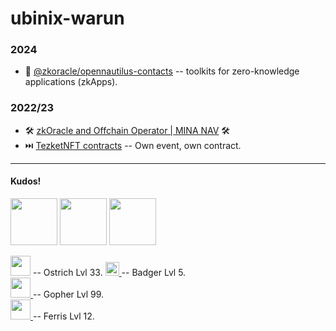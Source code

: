 # ubinix-warun 

### 2024
* 🚢 [@zkoracle/opennautilus-contacts](https://github.com/zkoracle/opennautilus-contacts) -- toolkits for zero-knowledge applications (zkApps).

### 2022/23
* 🛠️ [zkOracle and Offchain Operator | MINA NAV](https://github.com/ubinix-warun/zkOracle-OCO) 🛠️
* ⏭️ [TezketNFT contracts](https://github.com/TezKet/tezketNFT-contracts) -- Own event, own contract.

----

#### Kudos!

<a href="https://polygonscan.com/tx/0x516b3393a949f9b545257ca2add64d0bc1c01fef55da5fb53299c9abbc01c7c4" ><img src="https://user-images.githubusercontent.com/3756229/214077505-276dd75f-b60d-4643-8184-759a4e6f9f13.png"   height="75"></a> <a href="https://blockscout.com/xdai/mainnet/tx/0x03ace0431753f65962d6fd7451d74dd6b2dfb9e43aed70924e852b806ce27b9e" ><img src="https://gitcoin-storage-fz4cb2.s3-us-west-2.amazonaws.com/media/uploads/81e85bb2-8ccd-4510-af97-7ac9532b979b_kudos.svg" width="75" height="75"></a> <a href="https://polkadot.network/blog/hello-world-by-polkadot-take-the-challenge/" ><img src="https://gitcoin-storage-fz4cb2.s3-us-west-2.amazonaws.com/media/uploads/5acd587e-87d0-49c3-a781-60132478e6f0_HW_Kudos%20(1).svg" width="75" height="75"> </a>

<a href="https://nostr.com" ><img src="https://user-images.githubusercontent.com/3756229/258638782-b257c6b3-3e02-4592-b8f4-ecc586a3236a.png" width="32" ></a> -- Ostrich Lvl 33.
<a href="https://bitcoin.org/en/" ><img src="https://sett-vision.s3-us-west-2.amazonaws.com/assets/yellow_hat_badger.png" height="22"> </a> -- Badger Lvl 5.<br/>
<a href="https://go.dev/" ><img src="https://upload.wikimedia.org/wikipedia/commons/d/df/Go_gopher_app_engine_color.jpg" width="32"> </a> -- Gopher Lvl 99.<br/>
<a href="https://www.rust-lang.org/" ><img src="https://rustacean.net/assets/rustacean-flat-happy.png" width="32"> </a> -- Ferris Lvl 12. 
